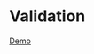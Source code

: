 # Validation
[Demo](https://anrypwnz.github.io/validation/ "https://anrypwnz.github.io/validation/")
